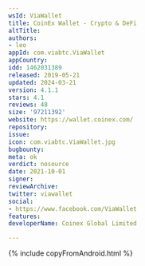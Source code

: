```yaml
---
wsId: ViaWallet
title: CoinEx Wallet - Crypto & DeFi
altTitle: 
authors:
- leo
appId: com.viabtc.ViaWallet
appCountry: 
idd: 1462031389
released: 2019-05-21
updated: 2024-03-21
version: 4.1.1
stars: 4.1
reviews: 48
size: '97211392'
website: https://wallet.coinex.com/
repository: 
issue: 
icon: com.viabtc.ViaWallet.jpg
bugbounty: 
meta: ok
verdict: nosource
date: 2021-10-01
signer: 
reviewArchive: 
twitter: viawallet
social:
- https://www.facebook.com/ViaWallet
features: 
developerName: Coinex Global Limited

---
```


{% include copyFromAndroid.html %}

